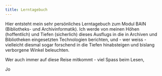 ```yaml
---
title: Lerntagebuch
---
```

Hier entsteht mein sehr persönliches Lerntagebuch zum Modul BAIN (Bibliotheks- und Archivinformatik). Ich werde von meinen Höhen (hoffentlich) und Tiefen (sicherlich) dieses Ausflugs in die in Archiven und Bibliotheken eingesetzten Technologien berichten, und - wer weiss - vielleicht diesmal sogar forschend in die Tiefen hinabsteigen und bislang verborgene Winkel beleuchten.

Wer auch immer auf diese Reise mitkommt - viel Spass beim Lesen,

Jo


